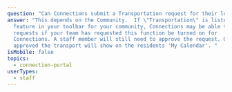 ```yaml
---
question: "Can Connections submit a Transportation request for their loved one? "
answer: "This depends on the Community.  If \"Transportation\" is listed as a
  feature in your toolbar for your community, Connections may be able to submit
  requests if your team has requested this function be turned on for
  Connections. A staff member will still need to approve the request. Once
  approved the transport will show on the residents 'My Calendar'. "
isMobile: false
topics:
  - connection-portal
userTypes:
  - staff
---
```

